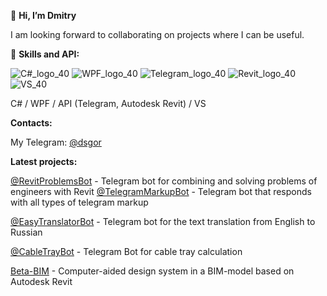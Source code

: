 👋 **Hi, I’m Dmitry**

I am looking forward to collaborating on projects where I can be useful.

🧰 **Skills and API:** 

![C#_logo_40](https://user-images.githubusercontent.com/109218841/190912166-a49086a1-58b7-4974-aa53-857b075c2723.png)  ![WPF_logo_40](https://user-images.githubusercontent.com/109218841/190912277-497a05cd-f3ae-4580-9490-4893ca35831a.png)  ![Telegram_logo_40](https://user-images.githubusercontent.com/109218841/190913031-8166ece7-f0b7-46c1-9f2e-efe1db68dd50.png)  ![Revit_logo_40](https://user-images.githubusercontent.com/109218841/190912692-2be9c1c0-eb59-4b9e-8f67-d25df57002da.png)
![VS_40](https://user-images.githubusercontent.com/109218841/191727800-fcd26cf6-61e1-4621-9798-42e17b59c77a.png)


C# / WPF / API (Telegram, Autodesk Revit) / VS

**Contacts:**


My Telegram: [@dsgor](https://t.me/dsgor)

**Latest projects:**

[@RevitProblemsBot](https://t.me/RevitProblemsBot) - Telegram bot for combining and solving problems of engineers with Revit
[@TelegramMarkupBot](https://t.me/TelegramMarkupBot) - Telegram bot that responds with all types of telegram markup

[@EasyTranslatorBot](https://t.me/EasyTranslatorBot) - Telegram bot for the text translation from English to Russian

[@CableTrayBot](https://t.me/CableTrayBot) - Telegram Bot for cable tray calculation

[Beta-BIM](http://beta-bim.com/) - Computer-aided design system in a BIM-model based on Autodesk Revit

<!---
dsgoryachev/dsgoryachev is a ✨ special ✨ repository because its `README.md` (this file) appears on your GitHub profile.
You can click the Preview link to take a look at your changes.

🧰 Languages and Tools:

![image](https://user-images.githubusercontent.com/109218841/190911514-ce01a4cb-5de4-49ef-9a78-8a8c9ba478e2.png)
![image](https://user-images.githubusercontent.com/109218841/190911802-c2ab7a6a-a547-45e0-8de7-acb5c208eb96.png)


<picture>
  <source media="(prefers-color-scheme: dark)" srcset="https://user-images.githubusercontent.com/25423296/163456776-7f95b81a-f1ed-45f7-b7ab-8fa810d529fa.png">
  <source media="(prefers-color-scheme: light)" srcset="https://user-images.githubusercontent.com/25423296/163456779-a8556205-d0a5-45e2-ac17-42d089e3c3f8.png">
  <img alt="Shows an illustrated sun in light color mode and a moon with stars in dark color mode." src="https://user-images.githubusercontent.com/25423296/163456779-a8556205-d0a5-45e2-ac17-42d089e3c3f8.png">
</picture>

--->
